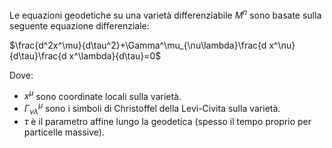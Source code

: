 Le equazioni geodetiche su una varietà differenziabile $M^n$ sono basate sulla seguente equazione differenziale:

$\frac{d^2x^\mu}{d\tau^2}+\Gamma^\mu_{\nu\lambda}\frac{d x^\nu}{d\tau}\frac{d x^\lambda}{d\tau}=0$

Dove:

- $x^\mu$ sono coordinate locali sulla varietà.
- $\Gamma^\mu_{\nu\lambda}$ sono i simboli di Christoffel della Levi-Civita sulla varietà.
- $\tau$ è il parametro affine lungo la geodetica (spesso il tempo proprio per particelle massive).

